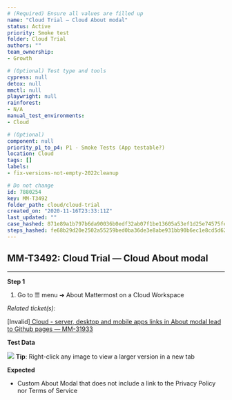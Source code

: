 ```yaml
---
# (Required) Ensure all values are filled up
name: "Cloud Trial — Cloud About modal"
status: Active
priority: Smoke test
folder: Cloud Trial
authors: ""
team_ownership: 
- Growth

# (Optional) Test type and tools
cypress: null
detox: null
mmctl: null
playwright: null
rainforest: 
- N/A
manual_test_environments: 
- Cloud

# (Optional)
component: null
priority_p1_to_p4: P1 - Smoke Tests (App testable?)
location: Cloud
tags: []
labels: 
- fix-versions-not-empty-2022cleanup

# Do not change
id: 7880254
key: MM-T3492
folder_path: cloud/cloud-trial
created_on: "2020-11-16T23:33:11Z"
last_updated: ""
case_hashed: 871e89a1b797b6da90036b0edf32ab07f1be13605a53ef1d25e74575fec0b6d9f8546dc05cff6d861ff96efb30e1ccaf
steps_hashed: fe68b29d20e2502a55259bed0ba36de3e8abe931bb90b6ec1e8cd5d62544abc0678288dec5086fb0f7abd3acefa92c65
---
```


## MM-T3492: Cloud Trial — Cloud About modal

---

**Step 1**

1. Go to ☰ menu ➜ About Mattermost on a Cloud Workspace

_Related ticket(s):_

\[Invalid][ Cloud - server, desktop and mobile apps links in About modal lead to Github pages — MM-31933](https://mattermost.atlassian.net/browse/MM-31933)

**Test Data**

![](https://smartbear-tm4j-prod-us-west-2-attachment-rich-text.s3.us-west-2.amazonaws.com/embedded-f3277290f945470c4add5d21ef3dc7ca7b74388fc7152bfb6b99ae58c66a95a8-1614367288614-1614367288614.png) **Tip**: Right-click any image to view a larger version in a new tab

**Expected**

- Custom About Modal that does not include a link to the Privacy Policy nor Terms of Service
